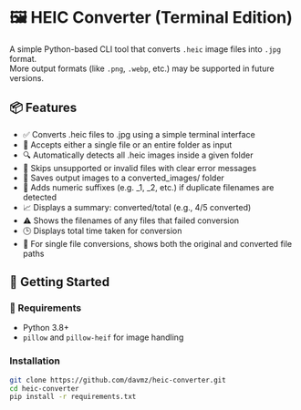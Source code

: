 # 🖼️ HEIC Converter (Terminal Edition)

A simple Python-based CLI tool that converts `.heic` image files into `.jpg` format.  
More output formats (like `.png`, `.webp`, etc.) may be supported in future versions.

## 📦 Features

- ✅ Converts .heic files to .jpg using a simple terminal interface
- 📁 Accepts either a single file or an entire folder as input
- 🔍 Automatically detects all .heic images inside a given folder
- 🧠 Skips unsupported or invalid files with clear error messages
- 📂 Saves output images to a converted_images/ folder
- 🔁 Adds numeric suffixes (e.g. _1, _2, etc.) if duplicate filenames are detected
- 📈 Displays a summary: converted/total (e.g., 4/5 converted)
- ⚠️ Shows the filenames of any files that failed conversion
- 🕒 Displays total time taken for conversion
- 📝 For single file conversions, shows both the original and converted file paths

## 🚀 Getting Started

### 🧰 Requirements

- Python 3.8+
- `pillow` and `pillow-heif` for image handling

### Installation

```bash
git clone https://github.com/davmz/heic-converter.git
cd heic-converter
pip install -r requirements.txt
